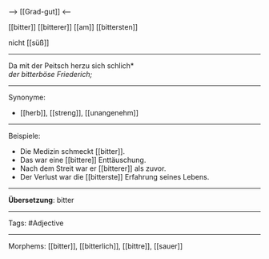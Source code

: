 --> [[Grad-gut]] <--

[[bitter]]
[[bitterer]]
[[am]] [[bittersten]]

nicht [[süß]]

---
Da mit der Peitsch herzu sich schlich*  
*der bitterböse Friederich;*  

---

Synonyme:
- [[herb]], [[streng]], [[unangenehm]]

---

Beispiele:

- Die Medizin schmeckt [[bitter]].
- Das war eine [[bittere]] Enttäuschung.
- Nach dem Streit war er [[bitterer]] als zuvor.
- Der Verlust war die [[bitterste]] Erfahrung seines Lebens.

---
**Übersetzung**: bitter

---

Tags:
#Adjective

---

Morphems:
[[bitter]], [[bitterlich]], [[bittre]], [[sauer]]